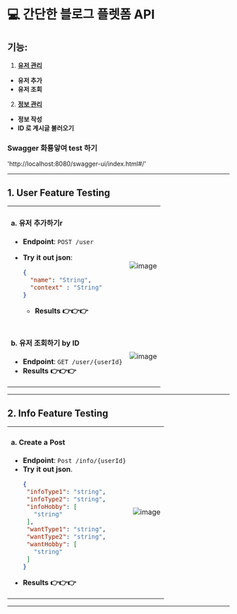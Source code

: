 # 💻 간단한 블로그 플렛폼 API

## 기능:

1. **[유저 관리](#1-user-feature-testing)**
  - **유저 추가**
  - **유저 조회**

2. **[정보 관리](#2-info-feature-testing)**
  - **정보 작성**
  - **ID 로 계시글 불러오기**

### Swagger 화룡앟여 test 하기
'http://localhost:8080/swagger-ui/index.html#/'

---

## 1. **User Feature Testing**

<table>
<tr>
<td>
  
#### a. **유저 추가하기r**
- **Endpoint**: `POST /user`
- **Try it out json**:
 
     ```json 
     {
       "name": "String",
       "context" : "String"
     }
     ```
  - **Results 👉👉👉**

</td>
<td>

![image](https://github.com/user-attachments/assets/93db0afb-6ad3-4acf-8bfd-112c878a14b3)

</td>
</tr>

<tr>
<td>

#### b. **유저 조회하기 by ID**

- **Endpoint**: `GET /user/{userId}`
- **Results 👉👉👉**

</td>
<td>

![image](https://github.com/user-attachments/assets/ecf61554-6b42-44fe-8994-1bae10e888a5)

</td>
</tr>
</table>

---

## 2. **Info Feature Testing**

<table>
<tr>
<td>

#### a. **Create a Post**

- **Endpoint**: `Post /info/{userId}`
- **Try it out json**.
     ```json
     {
      "infoType1": "string",
      "infoType2": "string",
      "infoHobby": [
        "string"
      ],
      "wantType1": "string",
      "wantType2": "string",
      "wantHobby": [
        "string"
      ]
    }
     ```
- **Results 👉👉👉**

</td>
<td>

![image](https://github.com/user-attachments/assets/e7f42e2b-e1b5-4c49-b672-ee6addf3ced5)


</td>
</tr>
</table>

---
